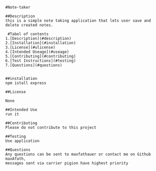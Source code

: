 
    #Note-taker

    ##Description
    this is a simple note taking application that lets user save and delete created notes.
    
     #Tabel of contents
    1.[Description](#description)
    2.[Installation](#installation)
    3.[License](#ulicense)
    4.[Intended Useage](#useage)
    5.[Contributing](#contributing)
    6.[Test Instructions](#testing)
    7.[Questions](#questions)
    

    ##installation
    npm istall express
    
    ##License
    
    None
    
    ##Intended Use
    run it
    
    ##Contributing
    Please do not contribute to this project
    
    ##Testing
    Use application
    
    ##Questions
    Any questions can be sent to maxfathauer or contact me on Github maxAfath,
    messages sent via carrier pigion have highest priority